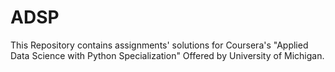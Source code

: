 # ADSP
This Repository contains assignments' solutions for Coursera's "Applied Data Science with Python Specialization" Offered by University of Michigan.
